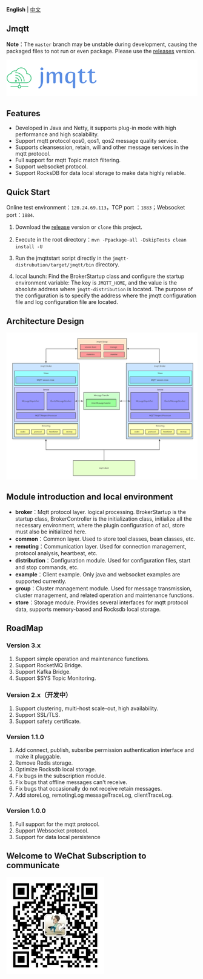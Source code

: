 **English** | [中文](./README.md)
##  Jmqtt

**Note**：The `master` branch may be unstable during development, causing the packaged files to not run or even package. Please use the [releases](https://github.com/Cicizz/jmqtt/releases)  version. 

![Jmqtt logo](jmqtt.png)

## Features

* Developed in Java and Netty, it supports plug-in mode with high performance and high scalability.
* Support mqtt protocol qos0, qos1, qos2 message quality service.
* Supports cleansession, retain, will and other message services in the mqtt protocol.
* Full support for mqtt Topic match filtering.
* Support websocket protocol.
* Support RocksDB for data local storage to make data highly reliable.

## Quick Start

Online test environment：`120.24.69.113`，TCP port ：`1883`；Websocket port：`1884`.

1. Download the [release](https://github.com/Cicizz/jmqtt/releases) version or `clone` this project.
2. Execute in the root directory：`mvn -Ppackage-all -DskipTests clean install -U`
3. Run the jmqttstart script directly in the `jmqtt-distrubution/target/jmqtt/bin` directory.

4. local launch: Find the BrokerStartup class and configure the startup environment variable: The key is `JMQTT_HOME`, and the value is the absolute address where `jmqtt-distribution` is located. The purpose of the configuration is to specify the address where the jmqtt configuration file and log configuration file are located.


## Architecture Design

![架构图](jmqtt%20design.jpg)
## Module introduction and local environment

* **broker**：Mqtt protocol layer. logical processing. BrokerStartup is the startup class, BrokerController is the initialization class, initialize all the necessary environment, where the plugin configuration of acl, store must also be initialized here.
* **common**：Common layer. Used to store tool classes, bean classes, etc.
* **remoting**：Communication layer. Used for connection management, protocol analysis, heartbeat, etc.
* **distribution**：Configuration module. Used for configuration files, start and stop commands, etc.
* **example**：Client example. Only java and websocket examples are supported currently.
* **group**：Cluster management module. Used for message transmission, cluster management, and related operation and maintenance functions.
* **store**：Storage module. Provides several interfaces for mqtt protocol data, supports memory-based and Rocksdb local storage.

## RoadMap

### Version 3.x

1. Support simple operation and maintenance functions.
2. Support RocketMQ Bridge.
3. Support Kafka Bridge.
4. Support $SYS Topic Monitoring.

### Version 2.x（开发中）

1. Support clustering, multi-host scale-out, high availability.
2. Support SSL/TLS.
3. Support safety certificate.
### Version 1.1.0

1. Add connect, publish, subsribe permission authentication interface and make it pluggable.
2. Remove Redis storage.
3. Optimize Rocksdb local storage.
4. Fix bugs in the subscription module.
5. Fix bugs that offline messages can't receive.
6. Fix bugs that occasionally do not receive retain messages.
7. Add storeLog, remotingLog messageTraceLog, clientTraceLog.

### Version 1.0.0

1. Full support for the mqtt protocol.
2. Support Websocket protocol.
3. Support for data local persistence

## Welcome to WeChat Subscription to communicate

![开发大小事](zze.jpg)